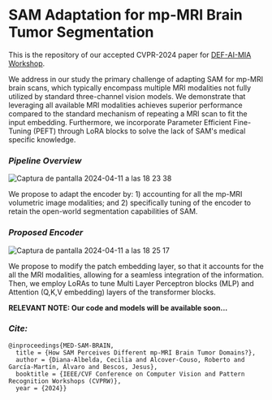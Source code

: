 # SAM Adaptation for mp-MRI Brain Tumor Segmentation

This is the repository of our accepted CVPR-2024 paper for [DEF-AI-MIA Workshop](https://ai-medical-image-analysis.github.io/4th/). 

We address in our study the primary challenge of adapting SAM for mp-MRI brain scans, which typically encompass multiple MRI modalities not fully utilized by standard three-channel vision models. We demonstrate that leveraging all available MRI modalities achieves superior performance compared to the standard mechanism of repeating a MRI scan to fit the input embedding. Furthermore, we incorporate Parameter Efficient Fine-Tuning (PEFT) through LoRA blocks to solve the lack of SAM's medical specific knowledge.

### *Pipeline Overview*

![Captura de pantalla 2024-04-11 a las 18 23 38](https://github.com/vpulab/med-sam-brain/assets/96308828/4b82d250-e471-4052-89e4-e428e2b49048)

We propose to adapt the encoder by: 1) accounting for all the mp-MRI volumetric image modalities; and 2) specifically tuning of the encoder to retain the open-world segmentation capabilities of SAM.


### *Proposed Encoder*

![Captura de pantalla 2024-04-11 a las 18 25 17](https://github.com/vpulab/med-sam-brain/assets/96308828/13217e7d-71ad-4398-8ff8-218aece39365)

We propose to modify the patch embedding layer, so that it accounts for the all the MRI modalities, allowing for a seamless integration of the information. Then, we employ LoRAs to tune Multi Layer Perceptron blocks (MLP) and Attention (Q,K,V embedding) layers of the 
transformer blocks.

**RELEVANT NOTE: Our code and models will be available soon...**


### *Cite:*

```
@inproceedings{MED-SAM-BRAIN,
  title = {How SAM Perceives Different mp-MRI Brain Tumor Domains?},
  author = {Diana-Albelda, Cecilia and Alcover-Couso, Roberto and García-Martín, Álvaro and Bescos, Jesus},
  booktitle = {IEEE/CVF Conference on Computer Vision and Pattern Recognition Workshops (CVPRW)},
  year = {2024}}
```
